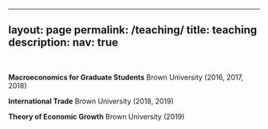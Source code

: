 
---
layout: page
permalink: /teaching/
title: teaching
description: 
nav: true
---


&nbsp;

**Macroeconomics for Graduate Students** Brown University (2016, 2017, 2018)

**International Trade** Brown University (2018, 2019)

**Theory of Economic Growth** Brown University (2019)
